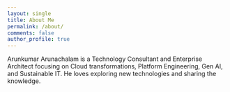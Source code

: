 ```yaml
---
layout: single
title: About Me
permalink: /about/
comments: false
author_profile: true
---
```


Arunkumar Arunachalam is a Technology Consultant and Enterprise Architect focusing on Cloud transformations, Platform Engineering, Gen AI, and Sustainable IT. He loves exploring new technologies and sharing the knowledge.
